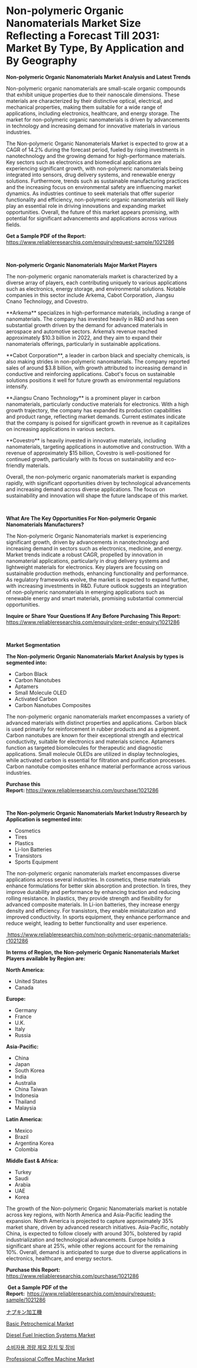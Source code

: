 <p><h1>Non-polymeric Organic Nanomaterials Market Size Reflecting a Forecast Till 2031: Market By Type, By Application and By Geography</h1></p><p><strong>Non-polymeric Organic Nanomaterials Market Analysis and Latest Trends</strong></p>
<p><p>Non-polymeric organic nanomaterials are small-scale organic compounds that exhibit unique properties due to their nanoscale dimensions. These materials are characterized by their distinctive optical, electrical, and mechanical properties, making them suitable for a wide range of applications, including electronics, healthcare, and energy storage. The market for non-polymeric organic nanomaterials is driven by advancements in technology and increasing demand for innovative materials in various industries.</p><p>The Non-polymeric Organic Nanomaterials Market is expected to grow at a CAGR of 14.2% during the forecast period, fueled by rising investments in nanotechnology and the growing demand for high-performance materials. Key sectors such as electronics and biomedical applications are experiencing significant growth, with non-polymeric nanomaterials being integrated into sensors, drug delivery systems, and renewable energy solutions. Furthermore, trends such as sustainable manufacturing practices and the increasing focus on environmental safety are influencing market dynamics. As industries continue to seek materials that offer superior functionality and efficiency, non-polymeric organic nanomaterials will likely play an essential role in driving innovations and expanding market opportunities. Overall, the future of this market appears promising, with potential for significant advancements and applications across various fields.</p></p>
<p><strong>Get a Sample PDF of the Report:&nbsp;</strong> <a href="https://www.reliableresearchiq.com/enquiry/request-sample/1021286">https://www.reliableresearchiq.com/enquiry/request-sample/1021286</a></p>
<p>&nbsp;</p>
<p><strong>Non-polymeric Organic Nanomaterials Major Market Players</strong></p>
<p><p>The non-polymeric organic nanomaterials market is characterized by a diverse array of players, each contributing uniquely to various applications such as electronics, energy storage, and environmental solutions. Notable companies in this sector include Arkema, Cabot Corporation, Jiangsu Cnano Technology, and Covestro.</p><p>**Arkema** specializes in high-performance materials, including a range of nanomaterials. The company has invested heavily in R&D and has seen substantial growth driven by the demand for advanced materials in aerospace and automotive sectors. Arkema’s revenue reached approximately $10.3 billion in 2022, and they aim to expand their nanomaterials offerings, particularly in sustainable applications.</p><p>**Cabot Corporation**, a leader in carbon black and specialty chemicals, is also making strides in non-polymeric nanomaterials. The company reported sales of around $3.8 billion, with growth attributed to increasing demand in conductive and reinforcing applications. Cabot's focus on sustainable solutions positions it well for future growth as environmental regulations intensify.</p><p>**Jiangsu Cnano Technology** is a prominent player in carbon nanomaterials, particularly conductive materials for electronics. With a high growth trajectory, the company has expanded its production capabilities and product range, reflecting market demands. Current estimates indicate that the company is poised for significant growth in revenue as it capitalizes on increasing applications in various sectors.</p><p>**Covestro** is heavily invested in innovative materials, including nanomaterials, targeting applications in automotive and construction. With a revenue of approximately $15 billion, Covestro is well-positioned for continued growth, particularly with its focus on sustainability and eco-friendly materials.</p><p>Overall, the non-polymeric organic nanomaterials market is expanding rapidly, with significant opportunities driven by technological advancements and increasing demand across diverse applications. The focus on sustainability and innovation will shape the future landscape of this market.</p></p>
<p>&nbsp;</p>
<p><strong>What Are The Key Opportunities For Non-polymeric Organic Nanomaterials Manufacturers?</strong></p>
<p><p>The Non-polymeric Organic Nanomaterials market is experiencing significant growth, driven by advancements in nanotechnology and increasing demand in sectors such as electronics, medicine, and energy. Market trends indicate a robust CAGR, propelled by innovation in nanomaterial applications, particularly in drug delivery systems and lightweight materials for electronics. Key players are focusing on sustainable production methods, enhancing functionality and performance. As regulatory frameworks evolve, the market is expected to expand further, with increasing investments in R&D. Future outlook suggests an integration of non-polymeric nanomaterials in emerging applications such as renewable energy and smart materials, promising substantial commercial opportunities.</p></p>
<p><strong>Inquire or Share Your Questions If Any Before Purchasing This Report:</strong> <a href="https://www.reliableresearchiq.com/enquiry/pre-order-enquiry/1021286">https://www.reliableresearchiq.com/enquiry/pre-order-enquiry/1021286</a></p>
<p>&nbsp;</p>
<p><strong>Market Segmentation</strong></p>
<p><strong>The Non-polymeric Organic Nanomaterials Market Analysis by types is segmented into:</strong></p>
<p><ul><li>Carbon Black</li><li>Carbon Nanotubes</li><li>Aptamers</li><li>Small Molecule OLED</li><li>Activated Carbon</li><li>Carbon Nanotubes Composites</li></ul></p>
<p><p>The non-polymeric organic nanomaterials market encompasses a variety of advanced materials with distinct properties and applications. Carbon black is used primarily for reinforcement in rubber products and as a pigment. Carbon nanotubes are known for their exceptional strength and electrical conductivity, suitable for electronics and materials science. Aptamers function as targeted biomolecules for therapeutic and diagnostic applications. Small molecule OLEDs are utilized in display technologies, while activated carbon is essential for filtration and purification processes. Carbon nanotube composites enhance material performance across various industries.</p></p>
<p><strong>Purchase this Report:&nbsp;</strong><a href="https://www.reliableresearchiq.com/purchase/1021286">https://www.reliableresearchiq.com/purchase/1021286</a></p>
<p>&nbsp;</p>
<p><strong>The Non-polymeric Organic Nanomaterials Market Industry Research by Application is segmented into:</strong></p>
<p><ul><li>Cosmetics</li><li>Tires</li><li>Plastics</li><li>Li-Ion Batteries</li><li>Transistors</li><li>Sports Equipment</li></ul></p>
<p><p>The non-polymeric organic nanomaterials market encompasses diverse applications across several industries. In cosmetics, these materials enhance formulations for better skin absorption and protection. In tires, they improve durability and performance by enhancing traction and reducing rolling resistance. In plastics, they provide strength and flexibility for advanced composite materials. In Li-ion batteries, they increase energy density and efficiency. For transistors, they enable miniaturization and improved conductivity. In sports equipment, they enhance performance and reduce weight, leading to better functionality and user experience.</p></p>
<p><a href="https://www.reliableresearchiq.com/non-polymeric-organic-nanomaterials-r1021286">&nbsp;https://www.reliableresearchiq.com/non-polymeric-organic-nanomaterials-r1021286</a></p>
<p><strong>In terms of Region, the Non-polymeric Organic Nanomaterials Market Players available by Region are:</strong></p>
<p>
    <p> <strong> North America: </strong>
        <ul>
            <li>United States</li>
            <li>Canada</li>
        </ul>
        </p> 
    <p> <strong> Europe: </strong>
        <ul>
            <li>Germany</li>
            <li>France</li>
            <li>U.K.</li>
            <li>Italy</li>
            <li>Russia</li>
        </ul>
        </p> 
    <p> <strong> Asia-Pacific: </strong>
        <ul>
            <li>China</li>
            <li>Japan</li>
            <li>South Korea</li>
            <li>India</li>
            <li>Australia</li>
            <li>China Taiwan</li>
            <li>Indonesia</li>
            <li>Thailand</li>
            <li>Malaysia</li>
        </ul>
        </p> 
    <p> <strong> Latin America: </strong>
        <ul>
            <li>Mexico</li>
            <li>Brazil</li>
            <li>Argentina Korea</li>
            <li>Colombia</li>
        </ul>
        </p> 
    <p> <strong> Middle East & Africa: </strong>
        <ul>
            <li>Turkey</li>
            <li>Saudi</li>
            <li>Arabia</li>
            <li>UAE</li>
            <li>Korea</li>
        </ul>
    </p>
    </p>
<p><p>The growth of the Non-polymeric Organic Nanomaterials market is notable across key regions, with North America and Asia-Pacific leading the expansion. North America is projected to capture approximately 35% market share, driven by advanced research initiatives. Asia-Pacific, notably China, is expected to follow closely with around 30%, bolstered by rapid industrialization and technological advancements. Europe holds a significant share at 25%, while other regions account for the remaining 10%. Overall, demand is anticipated to surge due to diverse applications in electronics, healthcare, and energy sectors.</p></p>
<p><strong>Purchase this Report: </strong><a href="https://www.reliableresearchiq.com/purchase/1021286">https://www.reliableresearchiq.com/purchase/1021286</a></p>
<p>&nbsp;<strong>Get a Sample PDF of the Report:&nbsp;&nbsp;</strong><a href="https://www.reliableresearchiq.com/enquiry/request-sample/1021286">https://www.reliableresearchiq.com/enquiry/request-sample/1021286</a></p>
<p><strong></strong></p>
<p><p><a href="https://medium.com/@joanyheaney1962/napkin-converting-machine-market-%E3%81%AF-%E3%82%B3%E3%82%B9%E3%83%88%E7%AE%A1%E7%90%86%E3%81%A8%E5%8A%B9%E7%8E%87%E5%90%91%E4%B8%8A%E3%82%92%E5%84%AA%E5%85%88%E3%81%97%E3%81%BE%E3%81%99-%E3%81%95%E3%82%89%E3%81%AB-%E5%A0%B1%E5%91%8A%E6%9B%B8%E3%81%AF%E5%B8%82%E5%A0%B4%E3%81%AE%E9%9C%80%E8%A6%81%E9%9D%A2%E3%81%A8%E4%BE%9B%E7%B5%A6%E9%9D%A2%E3%81%AE%E4%B8%A1%E6%96%B9%E3%82%92%E3%82%AB%E3%83%90%E3%83%BC%E3%81%97%E3%81%A6%E3%81%84%E3%81%BE%E3%81%99-napkin-5e2d7ba895ee">ナプキン加工機</a></p><p><a href="https://medium.com/@gayibach9t1/the-global-basic-petrochemical-market-is-projected-to-experience-an-annual-growth-rate-of-13-2-aca367556656">Basic Petrochemical Market</a></p><p><a href="https://www.linkedin.com/pulse/global-market-pulse-trends-growth-analysis-diesel-fuel-injection-yseuc?trackingId=rEATBnyJRaiO0JDI7J49Xg%3D%3D">Diesel Fuel Injection Systems Market</a></p><p><a href="https://medium.com/@brettweberrt8767765/%EC%84%B8%EA%B3%84-consumer-use-light-hair-removal-device-and-equipment-market-%EC%9D%80-2024%EC%97%90%EC%84%9C-2031%EB%A1%9C-%EC%97%B0%ED%8F%89%EA%B7%A0-%EC%A6%9D%EA%B0%80%EC%9C%A8%EC%9D%84-%EB%B3%B4%EC%9D%BC-%EA%B2%83%EC%9C%BC%EB%A1%9C-bb19c583c317">소비자용 경량 제모 장치 및 장비</a></p><p><a href="https://www.linkedin.com/pulse/comprehensive-analysis-global-professional-coffee-machine-3tc8c?trackingId=P%2Ft69safQa6arnGkjSfYqg%3D%3D">Professional Coffee Machine Market</a></p></p>